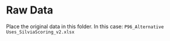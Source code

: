 # Raw Data

Place the original data in this folder. In this case: `P96_Alternative Uses_SilviaScoring_v2.xlsx`
